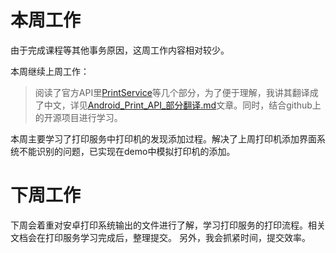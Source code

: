 # 本周工作

由于完成课程等其他事务原因，这周工作内容相对较少。

本周继续上周工作：
> 阅读了官方API里[PrintService][1]等几个部分，为了便于理解，我讲其翻译成了中文，详见[Android_Print_API_部分翻译.md][2]文章。同时，结合github上的开源项目进行学习。

本周主要学习了打印服务中打印机的发现添加过程。解决了上周打印机添加界面系统不能识别的问题，已实现在demo中模拟打印机的添加。

# 下周工作

下周会着重对安卓打印系统输出的文件进行了解，学习打印服务的打印流程。相关文档会在打印服务学习完成后，整理提交。
另外，我会抓紧时间，提交效率。


  [1]: https://developer.android.com/reference/android/printservice/PrintService.html
  [2]: https://github.com/openthos/printer-analysis/blob/master/APP%2FAndroid_Print_API_%E9%83%A8%E5%88%86%E7%BF%BB%E8%AF%91.md